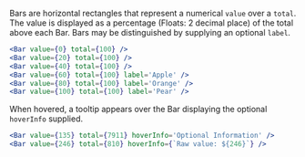 Bars are horizontal rectangles that represent a numerical `value` over a `total`. The value is displayed as a percentage (Floats: 2 decimal place) of the total above each Bar. Bars may be distinguished by supplying an optional `label`.

```jsx
<Bar value={0} total={100} />
<Bar value={20} total={100} />
<Bar value={40} total={100} />
<Bar value={60} total={100} label='Apple' />
<Bar value={80} total={100} label='Orange' />
<Bar value={100} total={100} label='Pear' />
```

When hovered, a tooltip appears over the Bar displaying the optional `hoverInfo` supplied.
```jsx
<Bar value={135} total={7911} hoverInfo='Optional Information' />
<Bar value={246} total={810} hoverInfo={`Raw value: ${246}`} />
```
